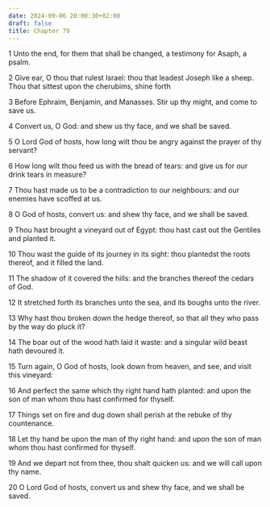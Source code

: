 ```yaml
---
date: 2024-09-06 20:00:30+02:00
draft: false
title: Chapter 79
---
```




1 Unto the end, for them that shall be changed, a testimony for Asaph, a psalm.

2 Give ear, O thou that rulest Israel: thou that leadest Joseph like a sheep. Thou that sittest upon the cherubims, shine forth

3 Before Ephraim, Benjamin, and Manasses. Stir up thy might, and come to save us.

4 Convert us, O God: and shew us thy face, and we shall be saved.

5 O Lord God of hosts, how long wilt thou be angry against the prayer of thy servant?

6 How long wilt thou feed us with the bread of tears: and give us for our drink tears in measure?

7 Thou hast made us to be a contradiction to our neighbours: and our enemies have scoffed at us.

8 O God of hosts, convert us: and shew thy face, and we shall be saved.

9 Thou hast brought a vineyard out of Egypt: thou hast cast out the Gentiles and planted it.

10 Thou wast the guide of its journey in its sight: thou plantedst the roots thereof, and it filled the land.

11 The shadow of it covered the hills: and the branches thereof the cedars of God.

12 It stretched forth its branches unto the sea, and its boughs unto the river.

13 Why hast thou broken down the hedge thereof, so that all they who pass by the way do pluck it?

14 The boar out of the wood hath laid it waste: and a singular wild beast hath devoured it.

15 Turn again, O God of hosts, look down from heaven, and see, and visit this vineyard:

16 And perfect the same which thy right hand hath planted: and upon the son of man whom thou hast confirmed for thyself.

17 Things set on fire and dug down shall perish at the rebuke of thy countenance.

18 Let thy hand be upon the man of thy right hand: and upon the son of man whom thou hast confirmed for thyself.

19 And we depart not from thee, thou shalt quicken us: and we will call upon thy name.

20 O Lord God of hosts, convert us and shew thy face, and we shall be saved.

